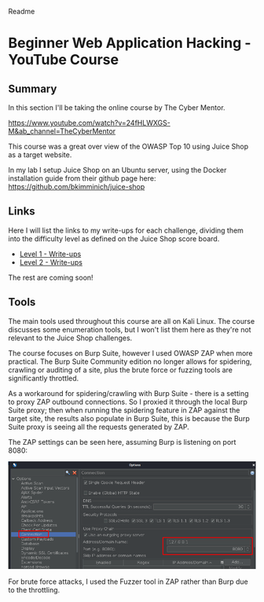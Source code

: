 Readme

# Beginner Web Application Hacking - YouTube Course

## Summary

In this section I'll be taking the online course by The Cyber Mentor.

https://www.youtube.com/watch?v=24fHLWXGS-M&ab_channel=TheCyberMentor

This course was a great over view of the OWASP Top 10 using Juice Shop as a target website.

In my lab I setup Juice Shop on an Ubuntu server, using the Docker installation guide from their github page here: https://github.com/bkimminich/juice-shop

## Links

Here I will list the links to my write-ups for each challenge, dividing them into the difficulty level as defined on the Juice Shop score board.

- [Level 1 - Write-ups](Level%201%20Challenges.md)
- [Level 2 - Write-ups](Level%202%20Challenges.md)

The rest are coming soon!

## Tools

The main tools used throughout this course are all on Kali Linux. The course discusses some enumeration tools, but I won't list them here as they're not relevant to the Juice Shop challenges.

The course focuses on Burp Suite, however I used OWASP ZAP when more practical. The Burp Suite Community edition no longer allows for spidering, crawling or auditing of a site, plus the brute force or fuzzing tools are significantly throttled.

As a workaround for spidering/crawling with Burp Suite - there is a setting to proxy ZAP outbound connections. So I proxied it through the local Burp Suite proxy; then when running the spidering feature in ZAP against the target site, the results also populate in Burp Suite, this is because the Burp Suite proxy is seeing all the requests generated by ZAP.

The ZAP settings can be seen here, assuming Burp is listening on port 8080:

![e2703d0ce74025f489b23b35d86dbad7.png](images/92892ef2c5494eabb706fe7e6c811a7f.png)

For brute force attacks, I used the Fuzzer tool in ZAP rather than Burp due to the throttling.